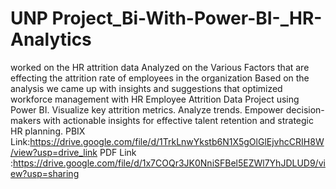 # UNP Project_Bi-With-Power-BI-_HR-Analytics
 worked on the HR attrition data 
Analyzed on the Various Factors that are effecting the attrition rate of employees in the organization
Based on  the analysis we came up with insights and suggestions that optimized workforce management with HR Employee Attrition Data Project using Power BI.
 Visualize key attrition metrics.
 Analyze trends. 
Empower decision-makers with actionable insights for effective talent retention and strategic HR planning.
PBIX Link:https://drive.google.com/file/d/1TrkLnwYkstb6N1X5gOlGlEjvhcCRIH8W/view?usp=drive_link
PDF Link :https://drive.google.com/file/d/1x7COQr3JK0NniSFBel5EZWl7YhJDLUD9/view?usp=sharing
